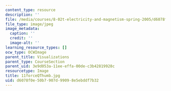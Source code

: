 ```yaml
---
content_type: resource
description: ''
file: /media/courses/8-02t-electricity-and-magnetism-spring-2005/d6078f0e50b7907d99098e5ebddf7b32_11forceQThumb.jpg
file_type: image/jpeg
image_metadata:
  caption: ''
  credit: ''
  image-alt: ''
learning_resource_types: []
ocw_type: OCWImage
parent_title: Visualizations
parent_type: CourseSection
parent_uid: 3e9d053a-11ee-effa-00de-c3b42819928c
resourcetype: Image
title: 11forceQThumb.jpg
uid: d6078f0e-50b7-907d-9909-8e5ebddf7b32
---
```

